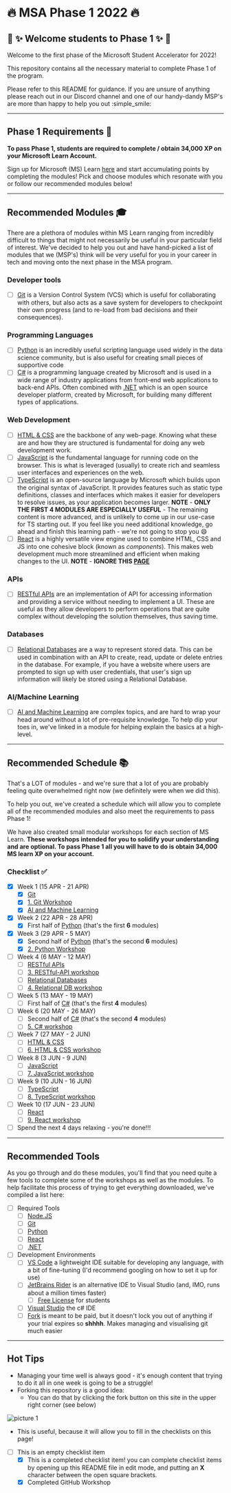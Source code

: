 # :fire: MSA Phase 1 2022 :fire:

## :tada: :sparkles: Welcome students to Phase 1 :sparkles: :tada:

Welcome to the first phase of the Microsoft Student Accelerator for 2022!

This repository contains all the necessary material to complete Phase 1 of the program.

Please refer to this README for guidance. If you are unsure of anything please reach out in our Discord channel and one of our handy-dandy MSP's are more than happy to help you out :simple_smile:

---

## Phase 1 Requirements :pencil:

**To pass Phase 1, students are required to complete / obtain 34,000 XP on your Microsoft Learn Account.**

Sign up for Microsoft (MS) Learn [here](https://docs.microsoft.com/en-us/learn/) and start accumulating points by completing the modules! Pick and choose modules which resonate with you or follow our recommended modules below!

---

## Recommended Modules :mortar_board:

There are a plethora of modules within MS Learn ranging from incredibly difficult to things that might not necessarily be useful in your particular field of interest. We've decided to help you out and have hand-picked a list of modules that we (MSP's) think will be very useful for you in your career in tech and moving onto the next phase in the MSA program.

### Developer tools

- [ ] [Git](https://docs.microsoft.com/en-us/learn/modules/introduction-to-github/) is a Version Control System (VCS) which is useful for collaborating with others, but also acts as a save system for developers to checkpoint their own progress (and to re-load from bad decisions and their consequences).

### Programming Languages

- [ ] [Python](https://docs.microsoft.com/en-us/learn/paths/beginner-python/) is an incredibly useful scripting language used widely in the data science community, but is also useful for creating small pieces of supportive code
- [ ] [C#](https://docs.microsoft.com/en-us/learn/paths/csharp-first-steps/) is a programming language created by Microsoft and is used in a wide range of industry applications from front-end web applications to back-end APIs. Often combined with [.NET](https://dotnet.microsoft.com/en-us/learn/dotnet/what-is-dotnet) which is an open source developer platform, created by Microsoft, for building many different types of applications.

### Web Development

- [ ] [HTML & CSS](https://docs.microsoft.com/en-us/learn/modules/build-simple-website/) are the backbone of any web-page. Knowing what these are and how they are structured is fundamental for doing any web development work.
- [ ] [JavaScript](https://docs.microsoft.com/en-us/learn/paths/web-development-101/) is the fundamental language for running code on the browser. This is what is leveraged (usually) to create rich and seamless user interfaces and experiences on the web.
- [ ] [TypeScript](https://docs.microsoft.com/en-us/learn/paths/build-javascript-applications-typescript/) is an open-source language by Microsoft which builds upon the original syntax of JavaScript. It provides features such as static type definitions, classes and interfaces which makes it easier for developers to resolve issues, as your application becomes larger. **NOTE** - **ONLY THE FIRST 4 MODULES ARE ESPECIALLY USEFUL** - The remaining content is more advanced, and is unlikely to come up in our use-case for TS starting out. If you feel like you need additional knowledge, go ahead and finish this learning path - we're not going to stop you :smile:
- [ ] [React](https://docs.microsoft.com/en-us/learn/paths/react/) is a highly versatile view engine used to combine HTML, CSS and JS into one cohesive block (known as _components_). This makes web development much more streamlined and efficient when making changes to the UI. **NOTE** - **IGNORE THIS [PAGE](https://docs.microsoft.com/en-us/learn/modules/react-states-events/4-events)**

### APIs

- [ ] [RESTful APIs](https://docs.microsoft.com/en-us/learn/modules/build-web-api-minimal-api/) are an implementation of API for accessing information and providing a service without needing to implement a UI. These are useful as they allow developers to perform operations that are quite complex without developing the solution themselves, thus saving time.

### Databases

- [ ] [Relational Databases](https://docs.microsoft.com/en-us/learn/modules/explore-relational-data-offerings/) are a way to represent stored data. This can be used in combination with an API to create, read, update or delete entries in the database. For example, if you have a website where users are prompted to sign up with user credentials, that user's sign up information will likely be stored using a Relational Database.

### AI/Machine Learning

- [ ] [AI and Machine Learning](https://docs.microsoft.com/en-us/learn/paths/get-started-with-artificial-intelligence-on-azure/) are complex topics, and are hard to wrap your head around without a lot of pre-requisite knowledge. To help dip your toes in, we've linked in a module for helping explain the basics at a high-level.

---

## Recommended Schedule :books:

That's a LOT of modules - and we're sure that a lot of you are probably feeling quite overwhelmed right now (we definitely were when we did this).

To help you out, we've created a schedule which will allow you to complete all of the recommended modules and also meet the requirements to pass Phase 1!

We have also created small modular workshops for each section of MS Learn. **These workshops intended for you to solidify your understanding and are optional. To pass Phase 1 all you will have to do is obtain 34,000 MS learn XP on your account.**

### Checklist :white_check_mark:

- [X] Week 1 (15 APR - 21 APR)
  - [X] [Git](https://docs.microsoft.com/en-us/learn/modules/introduction-to-github/)
  - [X] [1. Git Workshop](https://github.com/NZMSA/2022-Phase-1/tree/main/1.%20Git%20workshop)
  - [X] [AI and Machine Learning](https://docs.microsoft.com/en-us/learn/paths/get-started-with-artificial-intelligence-on-azure/)
- [X] Week 2 (22 APR - 28 APR)
  - [X] First half of [Python](https://docs.microsoft.com/en-us/learn/paths/beginner-python/) (that's the first **6** modules)
- [X] Week 3 (29 APR - 5 MAY)
  - [X] Second half of [Python](https://docs.microsoft.com/en-us/learn/paths/beginner-python/) (that's the second **6** modules)
  - [X] [2. Python Workshop](https://github.com/NZMSA/2022-Phase-1/tree/main/2.%20Python%20workshop)
- [ ] Week 4 (6 MAY - 12 MAY)
  - [ ] [RESTful APIs](https://docs.microsoft.com/en-us/learn/modules/build-web-api-minimal-api/)
  - [ ] [3. RESTful-API workshop](https://github.com/NZMSA/2022-Phase-1/tree/main/3.%20RESTful-API%20workshop)
  - [ ] [Relational Databases](https://docs.microsoft.com/en-us/learn/modules/explore-relational-data-offerings/)
  - [ ] [4. Relational DB workshop](https://github.com/NZMSA/2022-Phase-1/tree/main/4.%20Relational%20DB%20workshop)
- [ ] Week 5 (13 MAY - 19 MAY)
  - [ ] First half of [C#](https://docs.microsoft.com/en-us/learn/paths/csharp-first-steps/) (that's the first **4** modules)
- [ ] Week 6 (20 MAY - 26 MAY)
  - [ ] Second half of [C#](https://docs.microsoft.com/en-us/learn/paths/csharp-first-steps/) (that's the second **4** modules)
  - [ ] [5. C# workshop](https://github.com/NZMSA/2022-Phase-1/tree/main/5.%20C%23%20workshop)
- [ ] Week 7 (27 MAY - 2 JUN)
  - [ ] [HTML & CSS](https://docs.microsoft.com/en-us/learn/modules/build-simple-website/)
  - [ ] [6. HTML & CSS workshop](https://github.com/NZMSA/2022-Phase-1/tree/main/6.%20HTML%2BCSS%20workshop)
- [ ] Week 8 (3 JUN - 9 JUN)
  - [ ] [JavaScript](https://docs.microsoft.com/en-us/learn/paths/web-development-101/)
  - [ ] [7. JavaScript workshop](https://github.com/NZMSA/2022-Phase-1/tree/main/7.%20JS%20workshop)
- [ ] Week 9 (10 JUN - 16 JUN)
  - [ ] [TypeScript](https://docs.microsoft.com/en-us/learn/paths/build-javascript-applications-typescript/)
  - [ ] [8. TypeScript workshop](https://github.com/NZMSA/2022-Phase-1/tree/main/8.%20Typescript%20workshop)
- [ ] Week 10 (17 JUN - 23 JUN)
  - [ ] [React](https://docs.microsoft.com/en-us/learn/paths/react/)
  - [ ] [9. React workshop](./9.%20React%20workshop/)
- [ ] Spend the next 4 days relaxing - you're done!!!

---

## Recommended Tools

As you go through and do these modules, you'll find that you need quite a few tools to complete some of the workshops as well as the modules. To help facilitate this process of trying to get everything downloaded, we've compiled a list here:

- [ ] Required Tools
  - [ ] [Node.JS](https://nodejs.org/en/)
  - [ ] [Git](https://git-scm.com/)
  - [ ] [Python](https://www.python.org/downloads/)
  - [ ] [React](https://reactjs.org/docs/create-a-new-react-app.html)
  - [ ] [.NET](https://dotnet.microsoft.com/en-us/download)
- [ ] Development Environments
  - [ ] [VS Code](https://code.visualstudio.com/) a lightweight IDE suitable for developing any language, with a bit of fine-tuning (I'd recommend googling on how to set it up for use)
  - [ ] [JetBrains Rider](https://www.jetbrains.com/rider/) is an alternative IDE to Visual Studio (and, IMO, runs about a million times faster)
    - [ ] [Free License](https://www.jetbrains.com/community/education/#students) for students
  - [ ] [Visual Studio](https://visualstudio.microsoft.com/vs/community/) the c# IDE
  - [ ] [Fork](https://git-fork.com/) is meant to be paid, but it doesn't lock you out of anything if your trial expires so **shhhh**. Makes managing and visualising git much easier

---

## Hot Tips

- Managing your time well is always good - it's enough content that trying to do it all in one week is going to be a struggle!
- Forking this repository is a good idea:
  - You can do that by clicking the fork button on this site in the upper right corner (see below)

![picture 1](images/5e847b634669abbf90bac813242e2a212dde2b23f539ffcd7753ced26ef14b32.png)

- This is useful, because it will allow you to fill in the checklists on this page!

* [ ] This is an empty checklist item
  - [x] This is a completed checklist item! you can complete checklist items by opening up this README file in edit mode, and putting an **X** character between the open square brackets.
  - [x] Completed GitHub Workshop
